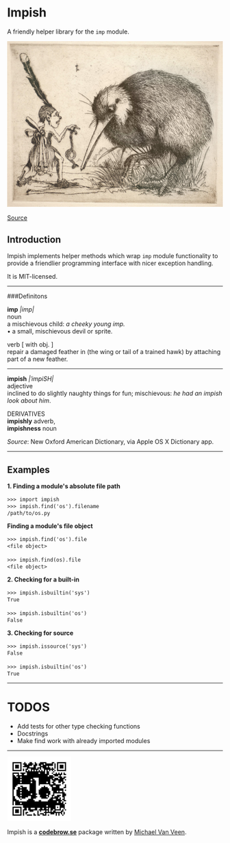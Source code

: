 # Impish

A friendly helper library for the `imp` module.

![](imp.jpg)

[Source](http://49.50.242.36/images/zoom/1971-1980/1973_7_83.jpg)


## Introduction

Impish implements helper methods which wrap `imp` module 
functionality to provide a friendlier programming interface with 
nicer exception handling.  

It is MIT-licensed.

----

###Definitons

**imp** *|imp|*  
noun  
a mischievous child: *a cheeky young imp.*  
• a small, mischievous devil or sprite.  

verb [ with obj. ]  
repair a damaged feather in (the wing or tail of a trained hawk) by attaching part of a new feather.

----

**impish** *|ˈimpiSH|*   
adjective  
inclined to do slightly naughty things for fun; mischievous: *he had an impish look about him*.

DERIVATIVES  
**impishly** adverb,  
**impishness** noun  

*Source*: New Oxford American Dictionary, via Apple OS X Dictionary app.

----

## Examples

**1. Finding a module's absolute file path**

    >>> import impish
    >>> impish.find('os').filename
    /path/to/os.py

**Finding a module's file object**

	>>> impish.find('os').file
	<file object>
	
	>>> impish.find(os).file
	<file object>

**2. Checking for a built-in**

	>>> impish.isbuiltin('sys')
	True
	
	>>> impish.isbuiltin('os')
	False

**3. Checking for source**

	>>> impish.issource('sys')
	False
	
	>>> impish.isbuiltin('os')
	True

----

# TODOS

- Add tests for other type checking functions
- Docstrings
- Make find work with already imported modules

----

![](cb_qr.png)
  
Impish is a **[codebrow.se](http://codebrow.se)** package written by [Michael Van Veen](http://github.com/mvanveen).
